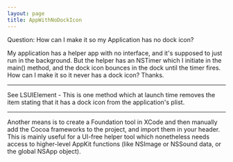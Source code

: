 ```yaml
---
layout: page
title: AppWithNoDockIcon
---
```


Question: How can I make it so my Application has no dock icon?

My application has a helper app with no interface, and it's supposed to just run in the background. But the helper has an NSTimer which I initiate in the main() method, and the dock icon bounces in the dock until the timer fires. How can I make it so it never has a dock icon?
Thanks.

----
See LSUIElement - This is one method which at launch time removes the item stating that it has a dock icon from the application's plist.

----
Another means is to create a Foundation tool in XCode and then manually add the Cocoa frameworks to the project, and import them in your header.  This is mainly useful for a UI-free helper tool which nonetheless needs access to higher-level AppKit functions (like NSImage or NSSound data, or the global NSApp object).

